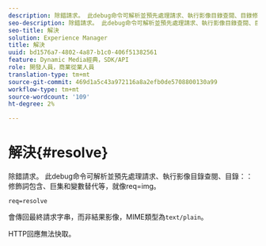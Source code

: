 ```yaml
---
description: 除錯請求。 此debug命令可解析並預先處理請求、執行影像目錄查閱、目錄修飾詞包含、巨集和變數替代等，就像req=img。
seo-description: 除錯請求。 此debug命令可解析並預先處理請求、執行影像目錄查閱、目錄修飾詞包含、巨集和變數替代等，就像req=img。
seo-title: 解決
solution: Experience Manager
title: 解決
uuid: bd1576a7-4802-4a87-b1c0-406f51382561
feature: Dynamic Media經典，SDK/API
role: 開發人員，商業從業人員
translation-type: tm+mt
source-git-commit: 469d1a5c43a972116a8a2efb0de5708800130a99
workflow-type: tm+mt
source-wordcount: '109'
ht-degree: 2%

---
```



# 解決{#resolve}

除錯請求。 此debug命令可解析並預先處理請求、執行影像目錄查閱、目錄：：修飾詞包含、巨集和變數替代等，就像req=img。

`req=resolve`

會傳回最終請求字串，而非結果影像，MIME類型為`text/plain`。

HTTP回應無法快取。
